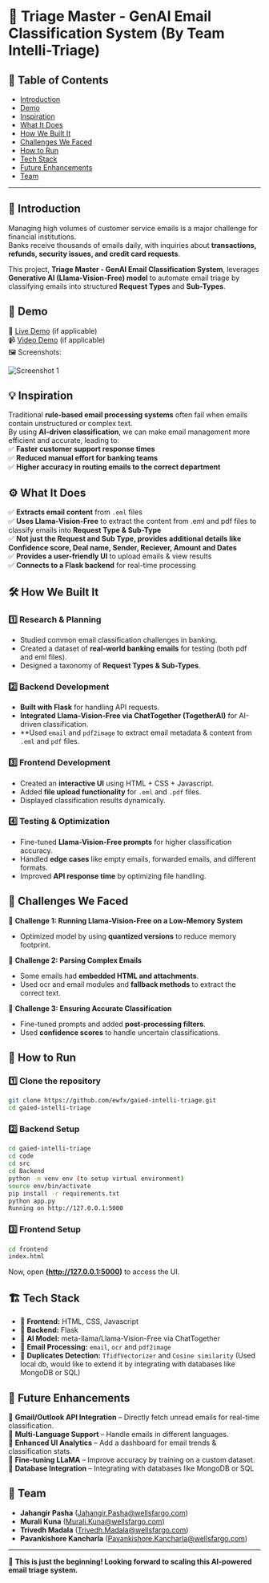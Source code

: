 # 🚀 Triage Master - GenAI Email Classification System (By Team Intelli-Triage)

## 📌 Table of Contents
- [Introduction](#introduction)
- [Demo](#demo)
- [Inspiration](#inspiration)
- [What It Does](#what-it-does)
- [How We Built It](#how-we-built-it)
- [Challenges We Faced](#challenges-we-faced)
- [How to Run](#how-to-run)
- [Tech Stack](#tech-stack)
- [Future Enhancements](#future-enhancements)
- [Team](#team)

---

## 🎯 Introduction
Managing high volumes of customer service emails is a major challenge for financial institutions.  
Banks receive thousands of emails daily, with inquiries about **transactions, refunds, security issues, and credit card requests**.  

This project, **Triage Master - GenAI Email Classification System**, leverages **Generative AI (Llama-Vision-Free) model** to automate email triage by classifying emails into structured **Request Types** and **Sub-Types**.

## 🎥 Demo
🔗 [Live Demo](#) (if applicable)  
📹 [Video Demo](#) (if applicable)  
🖼️ Screenshots:

![Screenshot 1](link-to-image)

## 💡 Inspiration
Traditional **rule-based email processing systems** often fail when emails contain unstructured or complex text.  
By using **AI-driven classification**, we can make email management more efficient and accurate, leading to:  
✅ **Faster customer support response times**  
✅ **Reduced manual effort for banking teams**  
✅ **Higher accuracy in routing emails to the correct department**  

## ⚙️ What It Does
✅ **Extracts email content** from `.eml` files  
✅ **Uses Llama-Vision-Free** to extract the content from .eml and pdf files to classify emails into **Request Type & Sub-Type**  
✅ **Not just the Request and Sub Type, provides additional details like Confidence score, Deal name, Sender, Reciever, Amount and Dates**  
✅ **Provides a user-friendly UI** to upload emails & view results  
✅ **Connects to a Flask backend** for real-time processing  

## 🛠️ How We Built It
### **1️⃣ Research & Planning**
- Studied common email classification challenges in banking.  
- Created a dataset of **real-world banking emails** for testing (both pdf and eml files).  
- Designed a taxonomy of **Request Types & Sub-Types**.  

### **2️⃣ Backend Development**
- **Built with Flask** for handling API requests.  
- **Integrated Llama-Vision-Free via ChatTogether (TogetherAI)** for AI-driven classification.  
- **Used `email` and `pdf2image` to extract email metadata & content from `.eml` and `pdf` files.  

### **3️⃣ Frontend Development**
- Created an **interactive UI** using HTML + CSS + Javascript.  
- Added **file upload functionality** for `.eml` and `.pdf` files.  
- Displayed classification results dynamically.  

### **4️⃣ Testing & Optimization**
- Fine-tuned **Llama-Vision-Free prompts** for higher classification accuracy.  
- Handled **edge cases** like empty emails, forwarded emails, and different formats.  
- Improved **API response time** by optimizing file handling.  

## 🚧 Challenges We Faced
🚀 **Challenge 1: Running Llama-Vision-Free on a Low-Memory System**  
   - Optimized model by using **quantized versions** to reduce memory footprint.  

🚀 **Challenge 2: Parsing Complex Emails**  
   - Some emails had **embedded HTML and attachments**.  
   - Used ocr and email modules and **fallback methods** to extract the correct text.  

🚀 **Challenge 3: Ensuring Accurate Classification**  
   - Fine-tuned prompts and added **post-processing filters**.  
   - Used **confidence scores** to handle uncertain classifications.  

## 🏃 How to Run
### **1️⃣ Clone the repository**
```sh
git clone https://github.com/ewfx/gaied-intelli-triage.git
cd gaied-intelli-triage
```

### **2️⃣ Backend Setup**
```sh
cd gaied-intelli-triage
cd code
cd src
cd Backend
python -m venv env (to setup virtual environment)
source env/bin/activate
pip install -r requirements.txt
python app.py
Running on http://127.0.0.1:5000
```

### **3️⃣ Frontend Setup**
```sh
cd frontend
index.html
```

Now, open **(http://127.0.0.1:5000)** to access the UI.

## 🏗️ Tech Stack
- 🔹 **Frontend:** HTML, CSS, Javascript  
- 🔹 **Backend:** Flask
- 🔹 **AI Model:** meta-llama/Llama-Vision-Free via ChatTogether  
- 🔹 **Email Processing:** `email`, `ocr` and `pdf2image`
- 🔹 **Duplicates Detection:** `TfidfVectorizer` and `Cosine similarity` (Used local db, would like to extend it by integrating with databases like MongoDB or SQL)

## 🚀 Future Enhancements
📌 **Gmail/Outlook API Integration** – Directly fetch unread emails for real-time classification.  
📌 **Multi-Language Support** – Handle emails in different languages.  
📌 **Enhanced UI Analytics** – Add a dashboard for email trends & classification stats.  
📌 **Fine-tuning LLaMA** – Improve accuracy by training on a custom dataset.  
📌 **Database Integration** – Integrating with databases like MongoDB or SQL


## 👥 Team
- **Jahangir Pasha** (Jahangir.Pasha@wellsfargo.com)
- **Murali Kuna** (Murali.Kuna@wellsfargo.com)
- **Trivedh Madala** (Trivedh.Madala@wellsfargo.com)
- **Pavankishore Kancharla** (Pavankishore.Kancharla@wellsfargo.com)
---
🚀 **This is just the beginning! Looking forward to scaling this AI-powered email triage system.**

